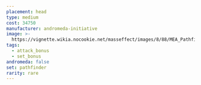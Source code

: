 ```yaml
---
placement: head
type: medium
cost: 34750
manufacturer: andromeda-initiative
image: >-
  https://vignette.wikia.nocookie.net/masseffect/images/8/88/MEA_Pathfinder_Helmet.png/revision/latest/scale-to-width-down/350?cb=20180508010309
tags:
  - attack_bonus
  - set_bonus
andromeda: false
set: pathfinder
rarity: rare
---
```

